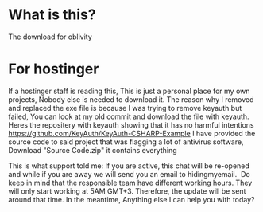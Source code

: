 # What is this?
The download for oblivity

# For hostinger
If a hostinger staff is reading this, This is just a personal place for my own projects, Nobody else is needed to download it.
The reason why I removed and replaced the exe file is because I was trying to remove keyauth but failed, You can look at my old commit and download the file with keyauth.
Heres the repositery with keyauth showing that it has no harmful intentions https://github.com/KeyAuth/KeyAuth-CSHARP-Example
I have provided the source code to said project that was flagging a lot of antivirus software, Download "Source Code.zip" it contains everything

This is what support told me:
If you are active, this chat will be re-opened and while if you are away we will send you an email to hidingmyemail.
﻿​﻿
﻿Do keep in mind that the responsible team have different working hours. They will only start working at 5AM GMT+3. Therefore, the update will be sent around that time.
In the meantime, Anything else I can help you with today?
